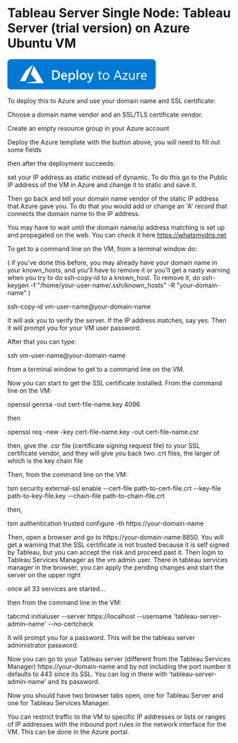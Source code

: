 # Tableau Server Single Node: Tableau Server (trial version) on Azure Ubuntu VM

[![Deploy To Azure](https://raw.githubusercontent.com/Azure/azure-quickstart-templates/master/1-CONTRIBUTION-GUIDE/images/deploytoazure.svg?sanitize=true)](https://portal.azure.com/#create/Microsoft.Template/uri/https%3A%2F%2Fraw.githubusercontent.com%2Fsideshowtom%2Fks_visualization%2Fmain%2Fazuredeploy.json)


To deploy this to Azure and use your domain name and SSL certificate:

Choose a domain name vendor and an SSL/TLS certificate vendor.

Create an empty resource group in your Azure account

Deploy the Azure template with the button above, you will need to fill out some fields

then after the deployment succeeds:

set your IP address as static instead of dynamic.  To do this go to the Public IP address of the VM in Azure and change it to static and save it. 

Then go back and tell your domain name vendor of the static IP address that Azure gave you.  To do that you would add or change an 'A' record that connects the domain name to the IP address.

You may have to wait until the domain name/ip address matching is set up and propagated on the web.  You can check it here https://whatsmydns.net

To get to a command line on the VM, from a terminal window do:

(
if you've done this before, you may already have your domain name in your known_hosts, and you'll have to remove it or you'll get a nasty warning when you try to do ssh-copy-id to a known_host.  To remove it, do
ssh-keygen -f "/home/your-user-name/.ssh/known_hosts" -R "your-domain-name"
)

ssh-copy-id vm-user-name\@your-domain-name

It will ask you to verify the server.  If the IP address matches, say yes. Then it will prompt you for your VM user password.

After that you can type:

ssh vm-user-name\@your-domain-name

from a terminal window to get to a command line on the VM.

Now you can start to get the SSL certificate installed.  From the command line on the VM:

openssl genrsa -out cert-file-name.key 4096

then

 openssl req -new -key cert-file-name.key -out cert-file-name.csr

then, give the .csr file (certificate signing request file) to your SSL certificate vendor, and they will give you back two .crt files, the larger of which is the key chain file

Then, from the command line on the VM:

tsm security external-ssl enable --cert-file path-to-cert-file.crt --key-file path-to-key-file.key --chain-file path-to-chain-file.crt

then,

tsm authentication trusted configure -th https://your-domain-name

Then, open a browser and go to https://your-domain-name:8850.  You will get a warning that the SSL certificate is not trusted because it is self signed by Tableau, but you can accept the risk and proceed past it.  Then login to Tableau Services Manager as the vm admin user.  There in tableau services manager in the browser, you can apply the pending changes and start the server on the upper right

once all 33 services are started...

then from the command line in the VM:

tabcmd initialuser --server https://localhost --username 'tableau-server-admin-name' --no-certcheck

It will prompt you for a password.  This will be the tableau server administrator password.

Now you can go to your Tableau server (different from the Tableau Services Manager)
https://your-domain-name
and by not including the port number it defaults to 443 since its SSL.
You can log in there with 'tableau-server-admin-name' and its password.

Now you should have two browser tabs open, one for Tableau Server and one for Tableau Services Manager.

You can restrict traffic to the VM to specific IP addresses or lists or ranges of IP addresses with the inbound port rules in the network interface for the VM.  This can be done in the Azure portal.

